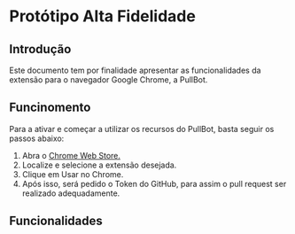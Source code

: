 # Protótipo Alta Fidelidade

## Introdução
Este documento tem por finalidade apresentar as funcionalidades da extensão para o navegador Google Chrome, a PullBot.

## Funcinomento
Para a ativar e começar a utilizar os recursos do PullBot, basta seguir os passos abaixo:
1. Abra o [Chrome Web Store.](https://chrome.google.com/webstore/category/extensions)
2. Localize e selecione a extensão desejada.
3. Clique em Usar no Chrome.
4. Após isso, será pedido o Token do GitHub, para assim o pull request ser realizado adequadamente.

## Funcionalidades
